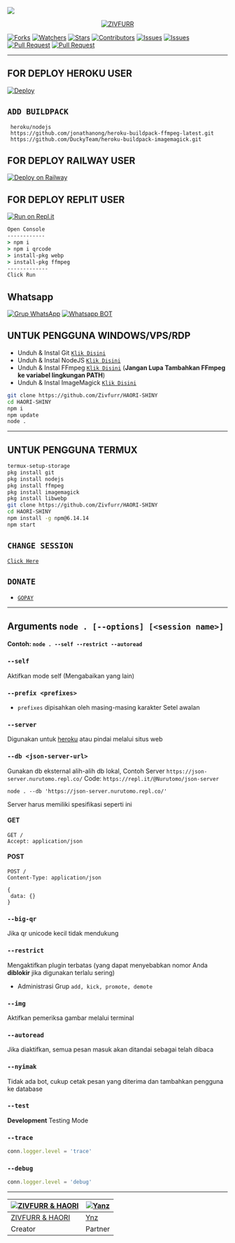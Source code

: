 <a href = "https://github.com/Zivfurr/HAORI-SHINY"><img src = "https://cardivo.vercel.app/api?name=HAORI SHINY&description=HAORI,%20Bot%20WhatsApp%20Created%20by%20Zivfurr.&image=https://telegra.ph/file/a7c150d1ce8c60ca3bdfb.jpg?cb=20200606024545&usqp=CAU&usqp=CAU&backgroundColor=%23ecf0f1&github=HAORI AND ZIVFURR&pattern=topography&colorPattern=%23eaeaea"/><a>
<p align="center">
  <a href="https://github.com/Zivfurr"><img src="http://readme-typing-svg.herokuapp.com?color=FFFFFF&center=true&vCenter=true&multiline=false&lines=Im++Haori+And+Zivfurr+🍭;Sc+Recode+By+Zivfurr+❤️;Give+Start+And+Forks+This+Repo+🌱;" alt="ZIVFURR">
</p>

<a href="https://github.com/Zivfurr/HAORI-SHINY/network/members"><img title="Forks" src="https://img.shields.io/github/forks/Zivfurr/HAORI-SHINY?label=Forks&color=blue&style=flat-square"></a>
<a href="https://github.com/Zivfurr/HAORI-SHINY/watchers"><img title="Watchers" src="https://img.shields.io/github/watchers/Zivfurr/HAORI-SHINY?label=Watchers&color=green&style=flat-square"></a>
<a href="https://github.com/Zivfurr/HAORI-SHINY/stargazers"><img title="Stars" src="https://img.shields.io/github/stars/Zivfurr/HAORI-SHINY?label=Stars&color=yellow&style=flat-square"></a>
<a href="https://github.com/Zivfurr/HAORI-SHINY/graphs/contributors"><img title="Contributors" src="https://img.shields.io/github/contributors/Zivfurr/HAORI-SHINY?label=Contributors&color=blue&style=flat-square"></a>
<a href="https://github.com/Zivfurr/HAORI-SHINY/issues"><img title="Issues" src="https://img.shields.io/github/issues/Zivfurr/HAORI-SHINY?label=Issues&color=success&style=flat-square"></a>
<a href="https://github.com/Zivfurr/HAORI-SHINY/issues?q=is%3Aissue+is%3Aclosed"><img title="Issues" src="https://img.shields.io/github/issues-closed/Zivfurr/HAORI-SHINY?label=Issues&color=red&style=flat-square"></a>
<a href="https://github.com/Zivfurr/HAORI-SHINY/pulls"><img title="Pull Request" src="https://img.shields.io/github/issues-pr/Zivfurr/HAORI-SHINY?label=PullRequest&color=success&style=flat-square"></a>
<a href="https://github.com/Zivfurr/HAORI-SHINY/pulls?q=is%3Apr+is%3Aclosed"><img title="Pull Request" src="https://img.shields.io/github/issues-pr-closed/Zivfurr/HAORI-SHINY?label=PullRequest&color=red&style=flat-square"></a>

-------
## FOR DEPLOY HEROKU USER

[![Deploy](https://www.herokucdn.com/deploy/button.svg)](https://heroku.com/deploy?template=https://github.com/Lord-Ammar/REST-FREE)


## `ADD BUILDPACK`

```
 heroku/nodejs
 https://github.com/jonathanong/heroku-buildpack-ffmpeg-latest.git
 https://github.com/DuckyTeam/heroku-buildpack-imagemagick.git
```

## FOR DEPLOY RAILWAY USER

[![Deploy on Railway](https://railway.app/button.svg)](https://railway.app/new/template?template=https%3A%2F%2Fgithub.com%2FKangsad01%2FWabot-Tsb01)

## FOR DEPLOY REPLIT USER

[![Run on Repl.it](https://repl.it/badge/github/FadliDarmawan/haruno)](https://repl.it/github/Zivfurr/HAORI-SHINY/)
```cmd
Open Console
------------
> npm i
> npm i qrcode
> install-pkg webp
> install-pkg ffmpeg
-------------
Click Run
```
## Whatsapp

[![Grup WhatsApp](https://img.shields.io/badge/WhatsApp%20Group-25D366?style=for-the-badge&logo=whatsapp&logoColor=white)](https://chat.whatsapp.com/Kyz397uqvJZ5AvX7I4BSID)
[![Whatsapp BOT](https://img.shields.io/badge/WhatsApp%20BOT-25D366?style=for-the-badge&logo=whatsapp&logoColor=white)](https://wa.me/6281379927605)

## UNTUK PENGGUNA WINDOWS/VPS/RDP

* Unduh & Instal Git [`Klik Disini`](https://git-scm.com/downloads)
* Unduh & Instal NodeJS [`Klik Disini`](https://nodejs.org/en/download)
* Unduh & Instal FFmpeg [`Klik Disini`](https://ffmpeg.org/download.html) (**Jangan Lupa Tambahkan FFmpeg ke variabel lingkungan PATH**)
* Unduh & Instal ImageMagick [`Klik Disini`](https://imagemagick.org/script/download.php)

```bash
git clone https://github.com/Zivfurr/HAORI-SHINY
cd HAORI-SHINY
npm i
npm update
node .
```

---------

## UNTUK PENGGUNA TERMUX
```bash
termux-setup-storage
pkg install git
pkg install nodejs
pkg install ffmpeg
pkg install imagemagick
pkg install libwebp
git clone https://github.com/Zivfurr/HAORI-SHINY
cd HAORI-SHINY
npm install -g npm@6.14.14
npm start
```

## `CHANGE SESSION`

[`Click Here`](https://github.com/Zivfurr/HAORI-SHINY/blob/master/Haori.json#L1)

## ```DONATE```

- [`GOPAY`](https://telegra.ph/file/d6328e5dc999faa7ce51f.jpg)

---------

## Arguments `node . [--options] [<session name>]`

#### Contoh: `node . --self --restrict --autoread`

### `--self`

Aktifkan mode self (Mengabaikan yang lain)

### `--prefix <prefixes>`

* `prefixes` dipisahkan oleh masing-masing karakter
Setel awalan

### `--server`

Digunakan untuk [heroku](https://heroku.com/) atau pindai melalui situs web

### `--db <json-server-url>`

Gunakan db eksternal alih-alih db lokal, 
Contoh Server `https://json-server.nurutomo.repl.co/`
Code: `https://repl.it/@Nurutomo/json-server`

`node . --db 'https://json-server.nurutomo.repl.co/'`

Server harus memiliki spesifikasi seperti ini

#### GET

```http
GET /
Accept: application/json
```

#### POST

```http
POST /
Content-Type: application/json

{
 data: {}
}
```

### `--big-qr`

Jika qr unicode kecil tidak mendukung

### `--restrict`

Mengaktifkan plugin terbatas (yang dapat menyebabkan nomor Anda **diblokir** jika digunakan terlalu sering)

* Administrasi Grup `add, kick, promote, demote`

### `--img`

Aktifkan pemeriksa gambar melalui terminal

### `--autoread`

Jika diaktifkan, semua pesan masuk akan ditandai sebagai telah dibaca

### `--nyimak`

Tidak ada bot, cukup cetak pesan yang diterima dan tambahkan pengguna ke database

### `--test`

**Development** Testing Mode

### `--trace`

```js
conn.logger.level = 'trace'
```

### `--debug`

```js
conn.logger.level = 'debug'
```

---------
[![ZIVFURR & HAORI](https://github.com/Zivfurr.png?size=100)](https://github.com/Zivfurr) | [![Yanz](https://github.com/Ynzz-Bot.png?size=100)](https://github.com/Ynzz-Bot)
----|----
[ZIVFURR & HAORI](https://github.com/Zivfurr) | [Ynz](https://github.com/Ynzz-Bot)
 Creator | Partner



